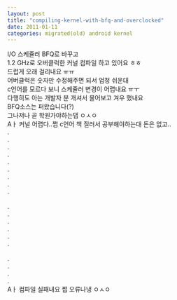 ```yaml
---
layout: post
title: "compiling-kernel-with-bfq-and-overclocked"
date: 2011-01-11
categories: migrated(old) android kernel
---
```


I/O 스케쥴러 BFQ로 바꾸고<br>
1.2 GHz로 오버클럭한 커널 컴파일 하고 있어요 ㅎㅎ<br>
드럽게 오래 걸리내요 ㅠㅠ <br>
어버클럭은 숫자만 수정해주면 되서 엄청 쉬운대<br>
c언어를 모르다 보니 스케쥴러 변경이 어렵내요 ㅠㅜ<br>
다행히도 아는 개발자 분 개셔서 물어보고 겨우 했내요<br>
BFQ소스는 퍼왔습니다(?)<br>
그나저나 곧 학원가야하는댑 ㅇㅅㅇ<br>
Aㅏ 커널 어렵다..쩝 c언어 책 질러서 공부해야하는대 돈은 없고..<br>
.<br>
.<br>
.<br>
.<br>
.<br>
.<br>
.<br>
.<br>
.<br>
<br>
.<br>
.<br>
.<br>
.<br>
.<br>
.<br>
<br>
.<br>
.<br>
.<br>
.<br>
Aㅏ 컴파일 실패내요 쩝 오류나냉 ㅇㅅㅇ<br>
